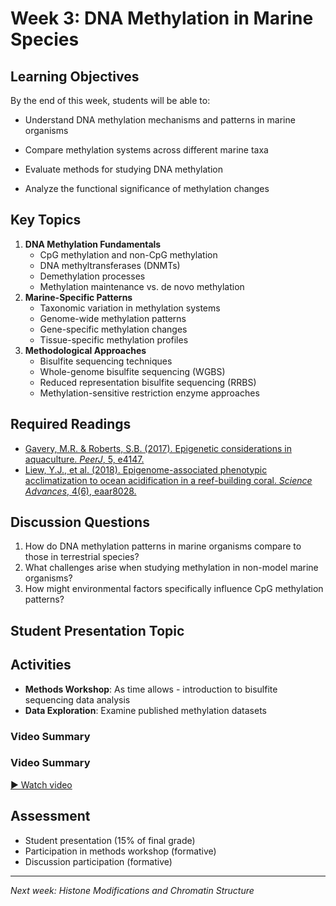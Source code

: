 # Week 3: DNA Methylation in Marine Species

## Learning Objectives

By the end of this week, students will be able to:

- Understand DNA methylation mechanisms and patterns in marine organisms

- Compare methylation systems across different marine taxa

- Evaluate methods for studying DNA methylation

- Analyze the functional significance of methylation changes

## Key Topics

1.  **DNA Methylation Fundamentals**
    -   CpG methylation and non-CpG methylation
    -   DNA methyltransferases (DNMTs)
    -   Demethylation processes
    -   Methylation maintenance vs. de novo methylation
2.  **Marine-Specific Patterns**
    -   Taxonomic variation in methylation systems
    -   Genome-wide methylation patterns
    -   Gene-specific methylation changes
    -   Tissue-specific methylation profiles
3.  **Methodological Approaches**
    -   Bisulfite sequencing techniques
    -   Whole-genome bisulfite sequencing (WGBS)
    -   Reduced representation bisulfite sequencing (RRBS)
    -   Methylation-sensitive restriction enzyme approaches

## Required Readings

-   [Gavery, M.R. & Roberts, S.B. (2017). Epigenetic considerations in aquaculture. *PeerJ*, 5, e4147.](peerj-4147.pdf)
-   [Liew, Y.J., et al. (2018). Epigenome-associated phenotypic acclimatization to ocean acidification in a reef-building coral. *Science Advances*, 4(6), eaar8028.](sciadv.aar8028.pdf)

## Discussion Questions

1.  How do DNA methylation patterns in marine organisms compare to those in terrestrial species?
2.  What challenges arise when studying methylation in non-model marine organisms?
3.  How might environmental factors specifically influence CpG methylation patterns?

## Student Presentation Topic

## Activities

-   **Methods Workshop**: As time allows - introduction to bisulfite sequencing data analysis
-   **Data Exploration**: Examine published methylation datasets

### Video Summary

### Video Summary

[▶️ Watch video](http://gannet.fish.washington.edu/seashell/snaps/W3-Marine_Epigenetics.mp4)


## Assessment

-   Student presentation (15% of final grade)
-   Participation in methods workshop (formative)
-   Discussion participation (formative)

------------------------------------------------------------------------

*Next week: Histone Modifications and Chromatin Structure*

